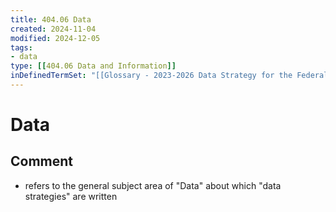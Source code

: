 ```yaml
---
title: 404.06 Data
created: 2024-11-04
modified: 2024-12-05
tags:
- data
type: [[404.06 Data and Information]]
inDefinedTermSet: "[[Glossary - 2023-2026 Data Strategy for the Federal Public Service]]"
---
```

# Data

## Comment
- refers to the general subject area of "Data" about which "data strategies" are written
